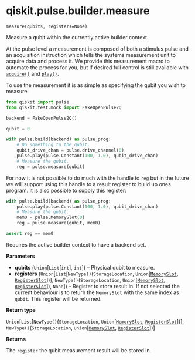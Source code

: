 <span id="qiskit-pulse-builder-measure" />

# qiskit.pulse.builder.measure

<span id="undefined" />

`measure(qubits, registers=None)`

Measure a qubit within the currently active builder context.

At the pulse level a measurement is composed of both a stimulus pulse and an acquisition instruction which tells the systems measurement unit to acquire data and process it. We provide this measurement macro to automate the process for you, but if desired full control is still available with [`acquire()`](qiskit.pulse.builder.acquire#qiskit.pulse.builder.acquire "qiskit.pulse.builder.acquire") and [`play()`](qiskit.pulse.builder.play#qiskit.pulse.builder.play "qiskit.pulse.builder.play").

To use the measurement it is as simple as specifying the qubit you wish to measure:

```python
from qiskit import pulse
from qiskit.test.mock import FakeOpenPulse2Q

backend = FakeOpenPulse2Q()

qubit = 0

with pulse.build(backend) as pulse_prog:
    # Do something to the qubit.
    qubit_drive_chan = pulse.drive_channel(0)
    pulse.play(pulse.Constant(100, 1.0), qubit_drive_chan)
    # Measure the qubit.
    reg = pulse.measure(qubit)
```

For now it is not possible to do much with the handle to `reg` but in the future we will support using this handle to a result register to build up ones program. It is also possible to supply this register:

```python
with pulse.build(backend) as pulse_prog:
    pulse.play(pulse.Constant(100, 1.0), qubit_drive_chan)
    # Measure the qubit.
    mem0 = pulse.MemorySlot(0)
    reg = pulse.measure(qubit, mem0)

assert reg == mem0
```

<Admonition title="Note" type="note">
  Requires the active builder context to have a backend set.
</Admonition>

**Parameters**

*   **qubits** (`Union`\[`List`\[`int`], `int`]) – Physical qubit to measure.
*   **registers** (`Union`\[`List`\[`NewType()`(`StorageLocation`, `Union`\[[`MemorySlot`](qiskit.pulse.channels#MemorySlot "qiskit.pulse.channels.MemorySlot"), [`RegisterSlot`](qiskit.pulse.channels#RegisterSlot "qiskit.pulse.channels.RegisterSlot")])], `NewType()`(`StorageLocation`, `Union`\[[`MemorySlot`](qiskit.pulse.channels#MemorySlot "qiskit.pulse.channels.MemorySlot"), [`RegisterSlot`](qiskit.pulse.channels#RegisterSlot "qiskit.pulse.channels.RegisterSlot")]), `None`]) – Register to store result in. If not selected the current behaviour is to return the `MemorySlot` with the same index as `qubit`. This register will be returned.

**Return type**

`Union`\[`List`\[`NewType()`(`StorageLocation`, `Union`\[[`MemorySlot`](qiskit.pulse.channels#MemorySlot "qiskit.pulse.channels.MemorySlot"), [`RegisterSlot`](qiskit.pulse.channels#RegisterSlot "qiskit.pulse.channels.RegisterSlot")])], `NewType()`(`StorageLocation`, `Union`\[[`MemorySlot`](qiskit.pulse.channels#MemorySlot "qiskit.pulse.channels.MemorySlot"), [`RegisterSlot`](qiskit.pulse.channels#RegisterSlot "qiskit.pulse.channels.RegisterSlot")])]

**Returns**

The `register` the qubit measurement result will be stored in.
